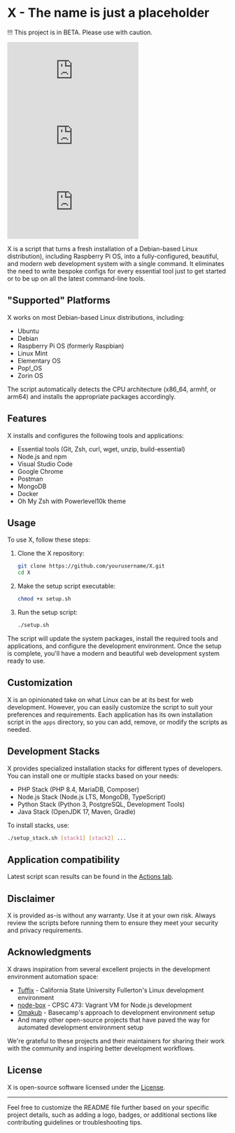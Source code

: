 # X - The name is just a placeholder

!!! This project is in BETA. Please use with caution.

![Installation Scripts](https://img.shields.io/endpoint?url=https://raw.githubusercontent.com/{username}/{repo}/main/install_badge.json)
![Uninstallation Scripts](https://img.shields.io/endpoint?url=https://raw.githubusercontent.com/{username}/{repo}/main/uninstall_badge.json)
![Utility Scripts](https://img.shields.io/endpoint?url=https://raw.githubusercontent.com/{username}/{repo}/main/utility_badge.json)

X is a script that turns a fresh installation of a Debian-based Linux distribution), including Raspberry Pi OS, into a fully-configured, beautiful, and modern web development system with a single command. It eliminates the need to write bespoke configs for every essential tool just to get started or to be up on all the latest command-line tools.

## "Supported" Platforms

X works on most Debian-based Linux distributions, including:

- Ubuntu
- Debian
- Raspberry Pi OS (formerly Raspbian)
- Linux Mint
- Elementary OS
- Pop!_OS
- Zorin OS

The script automatically detects the CPU architecture (x86_64, armhf, or arm64) and installs the appropriate packages accordingly.

## Features

X installs and configures the following tools and applications:

- Essential tools (Git, Zsh, curl, wget, unzip, build-essential)
- Node.js and npm
- Visual Studio Code
- Google Chrome
- Postman
- MongoDB
- Docker
- Oh My Zsh with Powerlevel10k theme

## Usage

To use X, follow these steps:

1. Clone the X repository:

   ```bash
   git clone https://github.com/yourusername/X.git
   cd X
   ```

2. Make the setup script executable:

   ```bash
   chmod +x setup.sh
   ```

3. Run the setup script:

   ```bash
   ./setup.sh
   ```

The script will update the system packages, install the required tools and applications, and configure the development environment. Once the setup is complete, you'll have a modern and beautiful web development system ready to use.

## Customization

X is an opinionated take on what Linux can be at its best for web development. However, you can easily customize the script to suit your preferences and requirements. Each application has its own installation script in the `apps` directory, so you can add, remove, or modify the scripts as needed.

## Development Stacks

X provides specialized installation stacks for different types of developers. You can install one or multiple stacks based on your needs:

- PHP Stack (PHP 8.4, MariaDB, Composer)
- Node.js Stack (Node.js LTS, MongoDB, TypeScript)
- Python Stack (Python 3, PostgreSQL, Development Tools)
- Java Stack (OpenJDK 17, Maven, Gradle)

To install stacks, use:

```bash
./setup_stack.sh [stack1] [stack2] ...
```

## Application compatibility

Latest script scan results can be found in the [Actions tab](../../actions/workflows/check-scripts.yml).

## Disclaimer

X is provided as-is without any warranty. Use it at your own risk. Always review the scripts before running them to ensure they meet your security and privacy requirements.

## Acknowledgments

X draws inspiration from several excellent projects in the development environment automation space:

- [Tuffix](https://github.com/kevinwortman/tuffix) - California State University Fullerton's Linux development environment
- [node-box](https://github.com/ProfAvery/node-box) - CPSC 473: Vagrant VM for Node.js development
- [Omakub](https://github.com/basecamp/omakub) - Basecamp's approach to development environment setup
- And many other open-source projects that have paved the way for automated development environment setup

We're grateful to these projects and their maintainers for sharing their work with the community and inspiring better development workflows.

## License

X is open-source software licensed under the [License](LICENSE).

---

Feel free to customize the README file further based on your specific project details, such as adding a logo, badges, or additional sections like contributing guidelines or troubleshooting tips.
